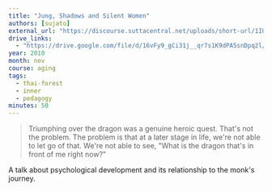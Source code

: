 ```yaml
---
title: "Jung, Shadows and Silent Women"
authors: [sujato]
external_url: "https://discourse.suttacentral.net/uploads/short-url/1IUSi7raY4FObhDs8RYmFnIMifp.mp3"
drive_links:
  - "https://drive.google.com/file/d/16vFy9_gCi31j__qr7s1K9dPA5snDpq2l/view?usp=drivesdk"
year: 2010
month: nov
course: aging
tags:
  - thai-forest
  - inner
  - pedagogy
minutes: 50
---
```


> Triumphing over the dragon was a genuine heroic quest. That's not the problem. The problem is that at a later stage in life, we're not able to let go of that. We're not able to see, "What is the dragon that's in front of me right now?"

A talk about psychological development and its relationship to the monk's journey.
